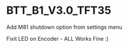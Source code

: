 # BTT_B1_V3.0_TFT35
Add M81 shutdown option from settings menu

Fixit LED on Encoder - ALL Works Fine :)



